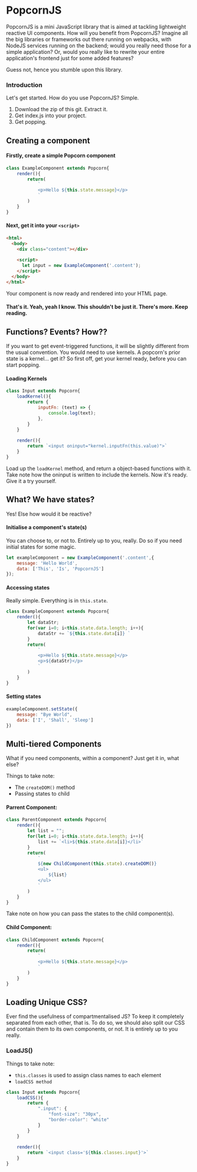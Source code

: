 # PopcornJS

PopcornJS is a mini JavaScript library that is aimed at tackling lightweight reactive UI components. How will you benefit from PopcornJS? Imagine all the big libraries or frameworks out there running on webpacks, with NodeJS services running on the backend; would you really need those for a simple application? Or, would you really like to rewrite your entire application's frontend just for some added features?

Guess not, hence you stumble upon this library.

### Introduction

Let's get started. How do you use PopcornJS? Simple.

1. Download the zip of this git. Extract it.
2. Get index.js into your project.
3. Get popping.

## Creating a component

#### Firstly, create a simple Popcorn component
```javascript
class ExampleComponent extends Popcorn{
    render(){
        return(
            `
            <p>Hello ${this.state.message}</p>
            `
        )
    }
}
```

#### Next, get it into your `<script>`
```html
<html>
  <body>
    <div class="content"></div>
    
    <script>
      let input = new ExampleComponent('.content');
    </script>
  </body>
</html>
```
Your component is now ready and rendered into your HTML page.

#### That's it. Yeah, yeah I know. This shouldn't be just it. There's more. Keep reading.

## Functions? Events? How??

If you want to get event-triggered functions, it will be slightly different from the usual convention. You would need to use kernels. A popcorn's prior state is a kernel... get it? So first off, get your kernel ready, before you can start popping.

#### Loading Kernels
```javascript
class Input extends Popcorn{
    loadKernel(){
        return {
            inputFn: (text) => {
                console.log(text);
            },
        }
    }
    
    render(){
        return `<input oninput="kernel.inputFn(this.value)">`
    }
}
```
Load up the `loadKernel` method, and return a object-based functions with it. Take note how the oninput is written to include the kernels. Now it's ready. Give it a try yourself.

## What? We have states?
Yes! Else how would it be reactive?

#### Initialise a component's state(s)
You can choose to, or not to. Entirely up to you, really. Do so if you need initial states for some magic.
```javascript
let exampleComponent = new ExampleComponent('.content',{
    message: 'Hello World',
    data: ['This', 'Is', 'PopcornJS']
});
```

#### Accessing states
Really simple. Everything is in `this.state`.
```javascript
class ExampleComponent extends Popcorn{
    render(){
        let dataStr;
        for(var i=0; i<this.state.data.length; i++){
            dataStr += `${this.state.data[i]} `
        }
        return(
            `
            <p>Hello ${this.state.message}</p>
            <p>${dataStr}</p>
            `
        )
    }
}
```

#### Setting states
```javascript
exampleComponent.setState({
    message: "Bye World",
    data: ['I', 'Shall', 'Sleep']
})
```

## Multi-tiered Components
What if you need components, within a component? Just get it in, what else?

Things to take note:
- The `createDOM()` method
- Passing states to child

#### Parrent Component:
```javascript
class ParentComponent extends Popcorn{
    render(){
        let list = "";
        for(let i=0; i<this.state.data.length; i++){
            list += `<li>${this.state.data[i]}</li>`
        }
        return(
            `
            ${new ChildComponent(this.state).createDOM()}
            <ul>
                ${list}
            </ul>
            `
        )
    }
}
```
Take note on how you can pass the states to the child component(s).

#### Child Component:
```javascript
class ChildComponent extends Popcorn{
    render(){
        return(
            `
            <p>Hello ${this.state.message}</p>
            `
        )
    }
}
```

## Loading Unique CSS?
Ever find the usefulness of compartmentalised JS? To keep it completely separated from each other, that is.
To do so, we should also split our CSS and contain them to its own components, or not. It is entirely up to you really.

### LoadJS()
Things to take note:
- `this.classes` is used to assign class names to each element
- `loadCSS method`

```javascript
class Input extends Popcorn{
    loadCSS(){
        return {
            ".input": {
                "font-size": "30px",
                "border-color": "white"
            }
        }
    }
    
    render(){
        return `<input class='${this.classes.input}'>`
    }
}
```
